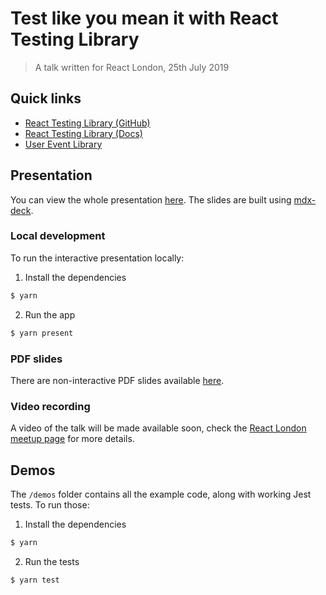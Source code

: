 # Test like you mean it with React Testing Library

> A talk written for React London, 25th July 2019

## Quick links

- [React Testing Library (GitHub)](https://github.com/testing-library/react-testing-library)
- [React Testing Library (Docs)](https://testing-library.com/docs/react-testing-library/intro)
- [User Event Library](https://github.com/testing-library/user-event)

## Presentation

You can view the whole presentation [here](https://chrishutchinson.github.io/talk-react-testing-library). The slides are built using [mdx-deck](https://github.com/jxnblk/mdx-deck).

### Local development

To run the interactive presentation locally:

1. Install the dependencies

```bash
$ yarn
```

2. Run the app

```bash
$ yarn present
```

### PDF slides

There are non-interactive PDF slides available [here](slides.pdf).

### Video recording

A video of the talk will be made available soon, check the [React London meetup page](https://meetup.react.london) for more details.

## Demos

The `/demos` folder contains all the example code, along with working Jest tests. To run those:

1. Install the dependencies

```bash
$ yarn
```

2. Run the tests

```bash
$ yarn test
```

